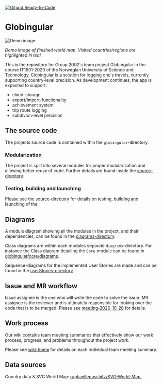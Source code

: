 [![Gitpod Ready-to-Code](https://img.shields.io/badge/Gitpod-Ready--to--Code-darkred?logo=gitpod)](https://gitpod.idi.ntnu.no/#https://gitlab.stud.idi.ntnu.no/it1901/groups-2020/gr2002/gr2002)

# Globingular
![Demo image](https://gitlab.stud.idi.ntnu.no/it1901/groups-2020/gr2002/gr2002/-/blob/i72/new-globingular-icon/icons/globingular-app-overview.png)

*Demo image of finished world map. Visited countries/regions are highlighted in teal.*

This is the repository for Group 2002's team project Globingular in the course IT1901-2020 of the Norwegian University of Science and Technology. Globingular is a solution for logging one's travels, currently supporting country-level precision. As development continues, the app is expected to support:
- cloud-storage
- export/import-functionality
- achievement system
- trip route logging
- subdivion-level precision


## The source code

The projects source code is contained within the `globingular`-directory.


### Modularization

The project is split into several modules for proper modularization and allowing better reuse of code. Further details are found inside the [source-directory](/globingular).


### Testing, building and launching

Please see the [source-directory](/globingular) for details on testing, building and launching of the 


## Diagrams
A module diagram showing all the modules in the project, and their dependencies, can be found in the [diagrams-directory](/diagrams).

Class diagrams are within each modules separate `diagrams`-directory. For instance the Class diagram detailing the `Core`-module can be found in [globingular/core/diagrams](/globingular/core/diagrams).

Sequence-diagrams for the implemented User Stories are made and can be found in the [userStories-directory](/userStories)

## Issue and MR workflow

Issue assignee is the one who will write the code to solve the issue. MR assignee is the reviewer and is ultimately responsible for looking over the code that is to be merged. Please see [meeting-2020-10-28](https://gitlab.stud.idi.ntnu.no/it1901/groups-2020/gr2002/gr2002/-/wikis/Referat-2020-10-28) for details.

## Work process

Our wiki contains team meeting summaries that effectively show our work process, progress, and problems throughout the project work.

Please see [wiki-home](https://gitlab.stud.idi.ntnu.no/it1901/groups-2020/gr2002/gr2002/-/wikis/Home) for details on each individual team meeting summary.

## Data sources
Country data & SVG World Map: [raphaellepuschitz/SVG-World-Map.](https://github.com/raphaellepuschitz/SVG-World-Map)
